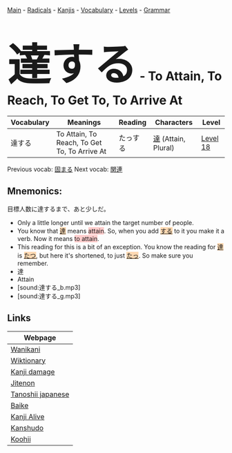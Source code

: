 <style> bigfont {font-size: 100px}</style>
[Main](../README.md) -
[Radicals](../radicals.md) -
[Kanjis](../kanjis.md) -
[Vocabulary](../vocabulary.md) -
[Levels](../levels.md) -
[Grammar](../grammar.md)
# <bigfont> 達する</bigfont> - To Attain, To Reach, To Get To, To Arrive At 

| Vocabulary | Meanings | Reading | Characters | Level |
| --- | --- | --- | --- | --- |
| 達する | To Attain, To Reach, To Get To, To Arrive At | たっする |  [達](../kanjis/達.md) (Attain, Plural) | [Level 18](../levels/wk_level18.md) |

Previous vocab: [固まる](固まる.md) Next vocab: [関連](関連.md) 

## Mnemonics:
目標人数に達するまで、あと少しだ。
* Only a little longer until we attain the target number of people.
* You know that <span style="background-color:#fed8b1"> [達](https://jisho.org/search/達)</span> means <span style="background-color:#ffcccb"> attain</span>. So, when you add <span style="background-color:#fed8b1"> [する](https://jisho.org/search/する)</span> to it you make it a verb. Now it means <span style="background-color:#ffcccb"> to attain</span>.
* This reading for this is a bit of an exception. You know the reading for <span style="background-color:#fed8b1"> [達](https://jisho.org/search/達)</span> is <span style="background-color:#fed8b1"> [たつ](https://jisho.org/search/たつ)</span>, but here it's shortened, to just <span style="background-color:#fed8b1"> [たっ](https://jisho.org/search/たっ)</span>. So make sure you remember.
* 達
* Attain
* [sound:達する_b.mp3]
* [sound:達する_g.mp3]


## Links 

| Webpage |
| --- |
| [Wanikani          ](https://www.wanikani.com/kanji/達する) |
| [Wiktionary        ](https://en.wiktionary.org/wiki/達する) |
| [Kanji damage      ](http://www.kanjidamage.com/kanji/search?utf8=✓&q=達する) |
| [Jitenon           ](https://jitenon.com/kanji/達する) |
| [Tanoshii japanese ](https://www.tanoshiijapanese.com/dictionary/kanji.cfm?k=達する) |
| [Baike             ](https://baike.baidu.com/item/達する) |
| [Kanji Alive       ](https://app.kanjialive.com/達する) |
| [Kanshudo          ](https://www.kanshudo.com/searchmn?q=達する) |
| [Koohii            ](https://kanji.koohii.com/study/kanji/達する) |
